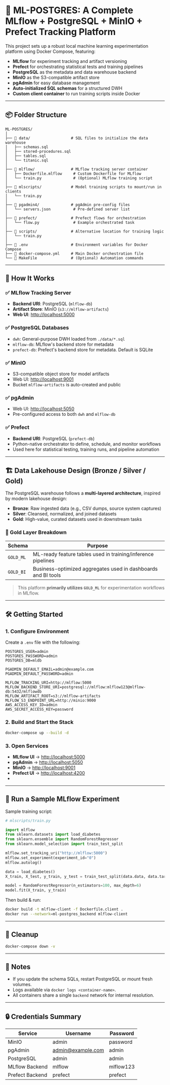 # 🧠 ML-POSTGRES: A Complete MLflow + PostgreSQL + MinIO + Prefect Tracking Platform

This project sets up a robust local machine learning experimentation platform using Docker Compose, featuring:

- **MLflow** for experiment tracking and artifact versioning
- **Prefect** for orchestrating statistical tests and training pipelines
- **PostgreSQL** as the metadata and data warehouse backend
- **MinIO** as the S3-compatible artifact store
- **pgAdmin** for easy database management
- **Auto-initialized SQL schemas** for a structured DWH
- **Custom client container** to run training scripts inside Docker

---

## 📦 Folder Structure

```
ML-POSTGRES/
│
├── 📂 data/                  # SQL files to initialize the data warehouse
│   ├── schemas.sql
│   ├── stored-procedures.sql
│   ├── tables.sql
│   └── titanic.sql
│
├── 📂 mlflow/                # MLflow tracking server container
│   ├── Dockerfile.mlflow     # Custom Dockerfile for MLflow
│   └── train.py              # (Optional) MLflow training script
│
├── 📂 mlscripts/             # Model training scripts to mount/run in clients
│   └── train.py
│
├── 📂 pgadmin4/              # pgAdmin pre-config files
│   └── servers.json          # Pre-defined server list
│
├── 📂 prefect/               # Prefect flows for orchestration
│   └── flow.py               # Example orchestrated task
│
├── 📂 scripts/               # Alternative location for training logic
│   └── train.py
│
├── 📄 .env                   # Environment variables for Docker Compose
├── 📄 docker-compose.yml     # Main Docker orchestration file
└── 📄 MakeFile               # (Optional) Automation commands
```

---

## 🚀 How It Works

### ✅ MLflow Tracking Server

- **Backend URI**: PostgreSQL (`mlflow-db`)
- **Artifact Store**: MinIO (`s3://mlflow-artifacts`)
- **Web UI**: [http://localhost:5000](http://localhost:5000)

### ✅ PostgreSQL Databases

- `dwh`: General-purpose DWH loaded from `./data/*.sql`
- `mlflow-db`: MLflow's backend store for metadata
- `prefect-db`: Prefect's backend store for metadata. Default is SQLite
### ✅ MinIO

- S3-compatible object store for model artifacts
- Web UI: [http://localhost:9001](http://localhost:9001)
- Bucket `mlflow-artifacts` is auto-created and public

### ✅ pgAdmin

- Web UI: [http://localhost:5050](http://localhost:5050)
- Pre-configured access to both `dwh` and `mlflow-db`

### ✅ Prefect

- **Backend URI**: PostgreSQL (`prefect-db`)
- Python-native orchestrator to define, schedule, and monitor workflows
- Used here for statistical testing, training runs, and pipeline automation

---

## 🏗️ Data Lakehouse Design (Bronze / Silver / Gold)

The PostgreSQL warehouse follows a **multi-layered architecture**, inspired by modern lakehouse design:

- **Bronze**: Raw ingested data (e.g., CSV dumps, source system captures)
- **Silver**: Cleansed, normalized, and joined datasets
- **Gold**: High-value, curated datasets used in downstream tasks

### 🥇 Gold Layer Breakdown

| Schema     | Purpose                                                                 |
|------------|-------------------------------------------------------------------------|
| `GOLD_ML`  | ML-ready feature tables used in training/inference pipelines            |
| `GOLD_BI`  | Business-optimized aggregates used in dashboards and BI tools          |

> This platform **primarily utilizes `GOLD_ML`** for experimentation workflows in MLflow.

---

## 🛠️ Getting Started

### 1. Configure Environment

Create a `.env` file with the following:

```env
POSTGRES_USER=admin
POSTGRES_PASSWORD=admin
POSTGRES_DB=mldb

PGADMIN_DEFAULT_EMAIL=admin@example.com
PGADMIN_DEFAULT_PASSWORD=admin

MLFLOW_TRACKING_URI=http://mlflow:5000
MLFLOW_BACKEND_STORE_URI=postgresql://mlflow:mlflow123@mlflow-db:5432/mlflowdb
MLFLOW_ARTIFACT_ROOT=s3://mlflow-artifacts
MLFLOW_S3_ENDPOINT_URL=http://minio:9000
AWS_ACCESS_KEY_ID=admin
AWS_SECRET_ACCESS_KEY=password
```

### 2. Build and Start the Stack

```bash
docker-compose up --build -d
```

### 3. Open Services

- **MLflow UI** → [http://localhost:5000](http://localhost:5000)
- **pgAdmin** → [http://localhost:5050](http://localhost:5050)
- **MinIO** → [http://localhost:9001](http://localhost:9001)
- **Prefect UI** → [http://localhost:4200](http://localhost:4200)
- 
---

## 🧪 Run a Sample MLflow Experiment

Sample training script:

```python
# mlscripts/train.py

import mlflow
from sklearn.datasets import load_diabetes
from sklearn.ensemble import RandomForestRegressor
from sklearn.model_selection import train_test_split

mlflow.set_tracking_uri("http://mlflow:5000")
mlflow.set_experiment(experiment_id="0")
mlflow.autolog()

data = load_diabetes()
X_train, X_test, y_train, y_test = train_test_split(data.data, data.target)

model = RandomForestRegressor(n_estimators=100, max_depth=6)
model.fit(X_train, y_train)
```

Then build & run:

```bash
docker build -t mlflow-client -f Dockerfile.client .
docker run --network=ml-postgres_backend mlflow-client
```

---

## 🧹 Cleanup

```bash
docker-compose down -v
```

---

## 📌 Notes

- If you update the schema SQLs, restart PostgreSQL or mount fresh volumes.
- Logs available via `docker logs <container-name>`.
- All containers share a single `backend` network for internal resolution.

---

## 🔒 Credentials Summary

| Service        | Username           | Password       |
|----------------|--------------------|----------------|
| MinIO          | admin              | password       |
| pgAdmin        | admin@example.com  | admin          |
| PostgreSQL     | admin              | admin          |
| MLflow Backend | mlflow             | mlflow123      |
| Prefect Backend| prefect            | prefect        |